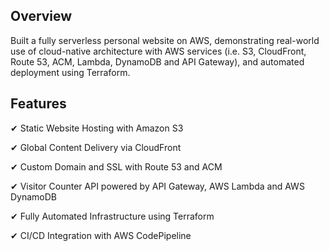 ## Overview
Built a fully serverless personal website on AWS, demonstrating real-world use of cloud-native architecture with AWS services (i.e. S3, CloudFront, Route 53, ACM, Lambda, DynamoDB and API Gateway),  and automated deployment using Terraform.

## Features
✔  Static Website Hosting with Amazon S3

✔  Global Content Delivery via CloudFront

✔  Custom Domain and SSL with Route 53 and ACM

✔  Visitor Counter API powered by API Gateway, AWS Lambda and AWS DynamoDB

✔  Fully Automated Infrastructure using Terraform

✔  CI/CD Integration with AWS CodePipeline
